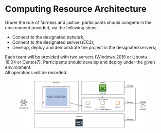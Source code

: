 # Computing Resource Architecture

Under the rule of fairness and justice, participants should compete in the environment provided, via the following steps:

* Connect to the designated network;&#x20;
* Connect to the designated servers(EC2);
* Develop, deploy and demonstrate the project in the designated servers;



Each team will be provided with two servers (Windows 2016 or Ubuntu 18.04 or Centos7). Participants should develop and deploy under the given environment.\
All operations will be recorded.

<figure><img src="../../../.gitbook/assets/1 (1).png" alt=""><figcaption></figcaption></figure>
